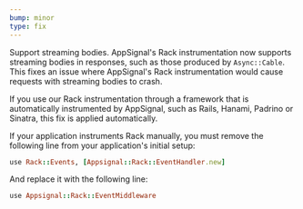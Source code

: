 ```yaml
---
bump: minor
type: fix
---
```


Support streaming bodies. AppSignal's Rack instrumentation now supports streaming bodies in responses, such as those produced by `Async::Cable`. This fixes an issue where AppSignal's Rack instrumentation would cause requests with streaming bodies to crash.

If you use our Rack instrumentation through a framework that is automatically instrumented by AppSignal, such as Rails, Hanami, Padrino or Sinatra, this fix is applied automatically.

If your application instruments Rack manually, you must remove the following line from your application's initial setup:

```ruby
use Rack::Events, [Appsignal::Rack::EventHandler.new]
```

And replace it with the following line:

```ruby
use Appsignal::Rack::EventMiddleware
```
